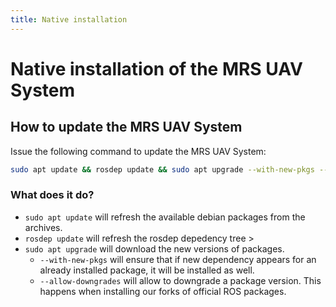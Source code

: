 ```yaml
---
title: Native installation
---
```


# Native installation of the MRS UAV System

## How to update the MRS UAV System

Issue the following command to update the MRS UAV System:
```bash
sudo apt update && rosdep update && sudo apt upgrade --with-new-pkgs --allow-downgrades
```

### What does it do?

* `sudo apt update` will refresh the available debian packages from the archives.
* `rosdep update` will refresh the rosdep depedency tree >
* `sudo apt upgrade` will download the new versions of packages.
  * `--with-new-pkgs` will ensure that if new dependency appears for an already installed package, it will be installed as well.
  * `--allow-downgrades` will allow to downgrade a package version. This happens when installing our forks of official ROS packages.

